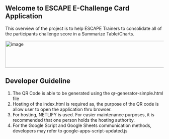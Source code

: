 Welcome to ESCAPE E-Challenge Card Application
------------------------------------------------

This overview of the project is to help ESCAPE Trainers to consolidate all of the participants challenge score in a Summarize Table/Charts.

<img width="538" height="85" alt="image" src="https://github.com/user-attachments/assets/b90daf8e-35d1-48e6-9a4b-d5b67918a551" />

Developer Guideline
------------------------------------------------
1. The QR Code is able to be generated using the qr-generator-simple.html file
2. Hosting of the index.html is required as, the purpose of the QR code is allow user to open the application thru browser.
3. For hosting, NETLIFY is used. For easier maintenance purposes, it is recommended that one person holds the hosting authority.
4. For the Google Script and Google Sheets communication methods, developers may refer to google-apps-script-updated.js
